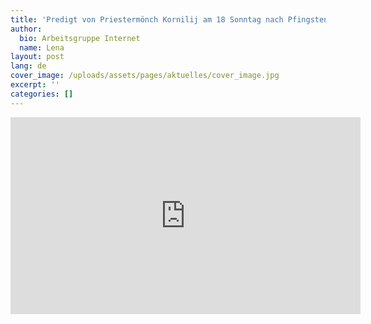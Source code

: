 ```yaml
---
title: 'Predigt von Priestermönch Kornilij am 18 Sonntag nach Pfingsten'
author:
  bio: Arbeitsgruppe Internet
  name: Lena
layout: post
lang: de
cover_image: /uploads/assets/pages/aktuelles/cover_image.jpg
excerpt: ''
categories: []
---
```

<iframe width="560" height="315" src="https://www.youtube.com/embed/abilpR7Q2z4" frameborder="0" allow="accelerometer; autoplay; encrypted-media; gyroscope; picture-in-picture" allowfullscreen></iframe>
